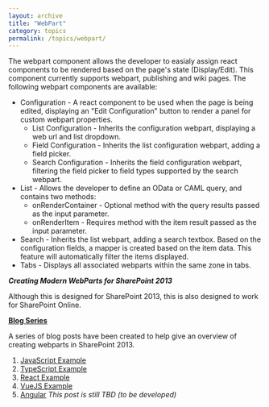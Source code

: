```yaml
---
layout: archive
title: "WebPart"
category: topics
permalink: /topics/webpart/
---
```

The webpart component allows the developer to easialy assign react components to be rendered based on the page's state (Display/Edit). This component currently supports webpart, publishing and wiki pages. The following webpart components are available:

* Configuration - A react component to be used when the page is being edited, displaying an "Edit Configuration" button to render a panel for custom webpart properties.
    * List Configuration - Inherits the configuration webpart, displaying a web url and list dropdown.
    * Field Configuration - Inherits the list configuration webpart, adding a field picker.
    * Search Configuration - Inherits the field configuration webpart, filtering the field picker to field types supported by the search webpart.
* List - Allows the developer to define an OData or CAML query, and contains two methods:
    * onRenderContainer - Optional method with the query results passed as the input parameter.
    * onRenderItem - Requires method with the item result passed as the input parameter.
* Search - Inherits the list webpart, adding a search textbox. Based on the configuration fields, a mapper is created based on the item data. This feature will automatically filter the items displayed.
* Tabs - Displays all associated webparts within the same zone in tabs.

**_Creating Modern WebParts for SharePoint 2013_**

Although this is designed for SharePoint 2013, this is also designed to work for SharePoint Online.

**[Blog Series](https://dattabase.com/blog/sharepoint-2013-modern-webpart/)**

A series of blog posts have been created to help give an overview of creating webparts in SharePoint 2013.

1. [JavaScript Example](https://dattabase.com/blog/sharepoint-2013-modern-webpart/)
2. [TypeScript Example](https://dattabase.com/blog/sharepoint-2013-modern-webpart-1-4/)
3. [React Example](https://dattabase.com/blog/sharepoint-2013-modern-webpart-2-4/)
4. [VueJS Example](https://dattabase.com/blog/sharepoint-2013-modern-webpart-3-4/)
5. [Angular](https://dattabase.com/blog/sharepoint-2013-modern-webpart-4-4/)
    _This post is still TBD (to be developed)_

